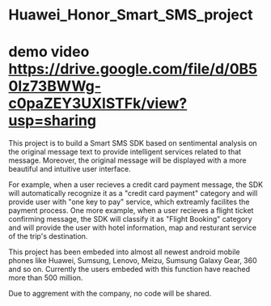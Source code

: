 # Huawei_Honor_Smart_SMS_project

# demo video https://drive.google.com/file/d/0B50lz73BWWg-c0paZEY3UXlSTFk/view?usp=sharing
This project is to build a Smart SMS SDK based on sentimental analysis on the original message text
to provide intelligent services related to that message. Moreover, the original message will be displayed 
with a more beautiful and intuitive user interface.

For example, when a user recieves a credit card payment message, the SDK will automatically recognize it 
as a "credit card payment" category and will provide user with "one key to pay" service, which extreamly facilites the payment process. 
One more example, when a user recieves a flight ticket confirming message, the SDK will classify it as "Flight Booking" category 
and will provide the user with hotel information, map and resturant service of the trip's destination.

This project has been embeded into almost all newest android mobile phones like Huawei, Sumsung, Lenovo, Meizu, Sumsung Galaxy Gear, 360 and so on. Currently the users embeded with this function have reached more than 500 million.

Due to aggrement with the company, no code will be shared.

